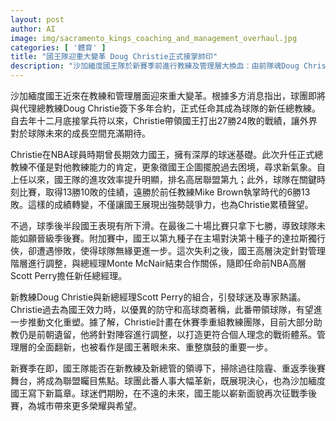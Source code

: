 ```yaml
---
layout: post
author: AI
image: img/sacramento_kings_coaching_and_management_overhaul.jpg
categories: [ '體育' ]
title: "國王隊迎重大變革 Doug Christie正式接掌帥印"
description: "沙加緬度國王隊於新賽季前進行教練及管理層大換血：由前隊魂Doug Christie成為新任總教練，並任命Scott Perry出任總經理，展現重塑球隊決心。Christie執教期間戰績提升，球隊進攻效率顯著，文化及戰術體系即將全新調整。球隊未能晉級季後賽後決策層果斷改革，外界聚焦國王新領導組合能否突破困境、再創榮耀。"
---
```

沙加緬度國王近來在教練和管理層面迎來重大變革。根據多方消息指出，球團即將與代理總教練Doug Christie簽下多年合約，正式任命其成為球隊的新任總教練。自去年十二月底接掌兵符以來，Christie帶領國王打出27勝24敗的戰績，讓外界對於球隊未來的成長空間充滿期待。

Christie在NBA球員時期曾長期效力國王，擁有深厚的球迷基礎。此次升任正式總教練不僅是對他教練能力的肯定，更象徵國王企圖擺脫過去困境，尋求新氣象。自上任以來，國王隊的進攻效率提升明顯，排名高居聯盟第九；此外，球隊在關鍵時刻比賽，取得13勝10敗的佳績，遠勝於前任教練Mike Brown執掌時代的6勝13敗。這樣的成績轉變，不僅讓國王展現出強勢競爭力，也為Christie累積聲望。

不過，球季後半段國王表現有所下滑。在最後二十場比賽只拿下七勝，導致球隊未能如願晉級季後賽。附加賽中，國王以第九種子在主場對決第十種子的達拉斯獨行俠，卻遭遇慘敗，使得球隊無緣更進一步。這次失利之後，國王高層決定針對管理階層進行調整，與總經理Monte McNair結束合作關係，隨即任命前NBA高層Scott Perry擔任新任總經理。

新教練Doug Christie與新總經理Scott Perry的組合，引發球迷及專家熱議。Christie過去為國王效力時，以優異的防守和高球商著稱，此番帶領球隊，有望進一步推動文化重塑。據了解，Christie計畫在休賽季重組教練團隊，目前大部分助教仍是前朝遺留，他將針對陣容進行調整，以打造更符合個人理念的戰術體系。管理層的全面翻新，也被看作是國王著眼未來、重整旗鼓的重要一步。

新賽季在即，國王隊能否在新教練及新總管的領導下，掃除過往陰霾、重返季後賽舞台，將成為聯盟矚目焦點。球團此番人事大幅革新，既展現決心，也為沙加緬度國王寫下新篇章。球迷們期盼，在不遠的未來，國王能以嶄新面貌再次征戰季後賽，為城市帶來更多榮耀與希望。